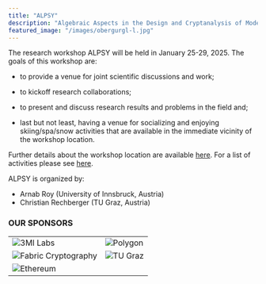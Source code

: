 ```yaml
---
title: "ALPSY"
description: "Algebraic Aspects in the Design and Cryptanalysis of Modern Symmetric Cryptography"
featured_image: "/images/obergurgl-l.jpg"
---
```


The research workshop ALPSY will be held in January 25-29, 2025. The goals of this workshop are:

* to provide a venue for joint scientific discussions and work;

* to kickoff research collaborations;

* to present and discuss research results and problems in the field and;

* last but not least, having a venue for socializing and enjoying skiing/spa/snow activities that are available in the immediate vicinity of the workshop location. 

Further details about the workshop location are available [here](https://www.uibk.ac.at/uz-obergurgl/). For a list of activities please see [here](https://www.gurgl.com/).



ALPSY is organized by:

* Arnab Roy (University of Innsbruck, Austria)
* Christian Rechberger (TU Graz, Austria)


### OUR SPONSORS

<table>
<tr>
<td class='sponsor-cell'><img alt="3MI Labs" src="/images/sponsor_logos/logo_milabs.png" title="3MI Labs"></td>
<td class='sponsor-cell'><img alt="Polygon " src="/images/sponsor_logos/Polygon_blockchain_logo.png" title="Polygon"></td>
</tr>
<tr>
<td class='sponsor-cell'><img alt="Fabric Cryptography" src="/images/sponsor_logos/logo_fabric.svg" title="Fabric Cryptography"></td>
<td class='sponsor-cell'><img alt="TU Graz" src="/images/sponsor_logos/logo_tug.svg" title="TU Graz"></td>
</tr>
<tr>
<td class='sponsor-cell'><img alt="Ethereum" src="/images/sponsor_logos/logo_ethereum.svg" title="Ethereum"></td>
</tr>
</table>



<!-- | ------------ | ------------- | 
| ![3MI Labs](/images/sponsor_logos/logo_milabs.png "3MI Labs") | ![Polygon ](/images/sponsor_logos/Polygon_blockchain_logo.png "Polygon")  |

 -->
<!-- |          |         |                       
| ------------ | ------------- | 
| ![Ethereum](/images/sponsor_logos/logo_ethereum.svg "Ethereum") | ![TU Graz](/images/sponsor_logos/logo_tug.svg "TU Graz") | -->


<!-- 
![Fabric Cryptography](/images/sponsor_logos/logo_fabric.svg "Fabric Cryptography") -->